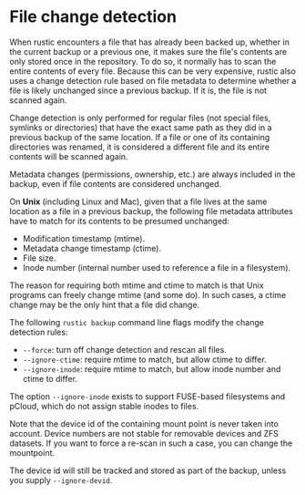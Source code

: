 # File change detection

When rustic encounters a file that has already been backed up, whether in the
current backup or a previous one, it makes sure the file's contents are only
stored once in the repository. To do so, it normally has to scan the entire
contents of every file. Because this can be very expensive, rustic also uses a
change detection rule based on file metadata to determine whether a file is
likely unchanged since a previous backup. If it is, the file is not scanned
again.

Change detection is only performed for regular files (not special files,
symlinks or directories) that have the exact same path as they did in a previous
backup of the same location. If a file or one of its containing directories was
renamed, it is considered a different file and its entire contents will be
scanned again.

Metadata changes (permissions, ownership, etc.) are always included in the
backup, even if file contents are considered unchanged.

On **Unix** (including Linux and Mac), given that a file lives at the same
location as a file in a previous backup, the following file metadata attributes
have to match for its contents to be presumed unchanged:

- Modification timestamp (mtime).
- Metadata change timestamp (ctime).
- File size.
- Inode number (internal number used to reference a file in a filesystem).

The reason for requiring both mtime and ctime to match is that Unix programs can
freely change mtime (and some do). In such cases, a ctime change may be the only
hint that a file did change.

The following `rustic backup` command line flags modify the change detection
rules:

- `--force`: turn off change detection and rescan all files.
- `--ignore-ctime`: require mtime to match, but allow ctime to differ.
- `--ignore-inode`: require mtime to match, but allow inode number and ctime to
  differ.

The option `--ignore-inode` exists to support FUSE-based filesystems and pCloud,
which do not assign stable inodes to files.

Note that the device id of the containing mount point is never taken into
account. Device numbers are not stable for removable devices and ZFS datasets.
If you want to force a re-scan in such a case, you can change the mountpoint.

The device id will still be tracked and stored as part of the backup,
unless you supply `--ignore-devid`.
